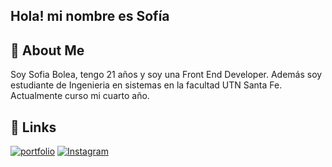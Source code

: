 
## Hola! mi nombre es Sofía
## 🚀 About Me
Soy Sofia Bolea, tengo 21 años y soy una Front End Developer. Además soy estudiante de Ingenieria en sistemas en la facultad UTN Santa Fe. Actualmente curso mi cuarto año.


## 🔗 Links
[![portfolio](https://img.shields.io/badge/my_portfolio-000?style=for-the-badge&logo=ko-fi&logoColor=white)](https://github.com/SofiaBolea)
[![Instagram](https://img.shields.io/badge/instagram-FFB6C1?style=for-the-badge&logo=instagram&logoColor=white)](https://www.instagram.com/_sofibolea//)


